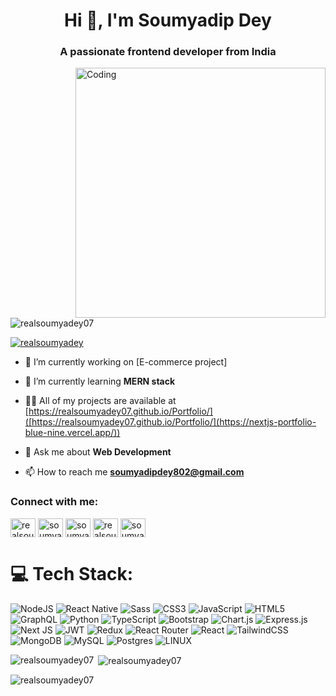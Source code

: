 <h1 align="center">Hi 👋, I'm Soumyadip Dey</h1>
<h3 align="center">A passionate frontend developer from India</h3>
<img align="right" alt="Coding" width="400" src="https://storage.googleapis.com/pai-images/9d1edc023d4344dbbdc088b8930f7b93.jpeg">

<p align="left"> <img src="https://komarev.com/ghpvc/?username=realsoumyadey07&label=Profile%20views&color=0e75b6&style=flat" alt="realsoumyadey07" /> </p>

<p align="left"> <a href="https://twitter.com/realsoumyadey" target="blank"><img src="https://img.shields.io/twitter/follow/realsoumyadey?logo=twitter&style=for-the-badge" alt="realsoumyadey" /></a> </p>

- 🔭 I’m currently working on [E-commerce project]

- 🌱 I’m currently learning **MERN stack**

- 👨‍💻 All of my projects are available at [https://realsoumyadey07.github.io/Portfolio/]([https://realsoumyadey07.github.io/Portfolio/](https://nextjs-portfolio-blue-nine.vercel.app/))

- 💬 Ask me about **Web Development**

- 📫 How to reach me **soumyadipdey802@gmail.com**

<h3 align="left">Connect with me:</h3>
<p align="left">
<a href="https://twitter.com/realsoumyadey" target="blank"><img align="center" src="https://raw.githubusercontent.com/rahuldkjain/github-profile-readme-generator/master/src/images/icons/Social/twitter.svg" alt="realsoumyadey" height="30" width="40" /></a>
<a href="https://linkedin.com/in/soumyadipdey" target="blank"><img align="center" src="https://raw.githubusercontent.com/rahuldkjain/github-profile-readme-generator/master/src/images/icons/Social/linked-in-alt.svg" alt="soumyadipdey" height="30" width="40" /></a>
<a href="https://fb.com/soumya dey" target="blank"><img align="center" src="https://raw.githubusercontent.com/rahuldkjain/github-profile-readme-generator/master/src/images/icons/Social/facebook.svg" alt="soumya dey" height="30" width="40" /></a>
<a href="https://instagram.com/realsoumyadey" target="blank"><img align="center" src="https://raw.githubusercontent.com/rahuldkjain/github-profile-readme-generator/master/src/images/icons/Social/instagram.svg" alt="realsoumyadey" height="30" width="40" /></a>
<a href="https://www.leetcode.com/soumyadipdey2002" target="blank"><img align="center" src="https://raw.githubusercontent.com/rahuldkjain/github-profile-readme-generator/master/src/images/icons/Social/leet-code.svg" alt="soumyadipdey2002" height="30" width="40" /></a>
</p>

# 💻 Tech Stack:
![NodeJS](https://img.shields.io/badge/node.js-6DA55F?style=for-the-badge&logo=node.js&logoColor=white) ![React Native](https://img.shields.io/badge/React_Native-61DAFB?style=for-the-badge&logo=react&logoColor=white) ![Sass](https://img.shields.io/badge/sass-F5788D?style=for-the-badge&logo=sass&logoColor=white) ![CSS3](https://img.shields.io/badge/css3-%231572B6.svg?style=for-the-badge&logo=css3&logoColor=white) ![JavaScript](https://img.shields.io/badge/javascript-%23323330.svg?style=for-the-badge&logo=javascript&logoColor=%23F7DF1E) ![HTML5](https://img.shields.io/badge/html5-%23E34F26.svg?style=for-the-badge&logo=html5&logoColor=white) ![GraphQL](https://img.shields.io/badge/-GraphQL-E10098?style=for-the-badge&logo=graphql&logoColor=white)  ![Python](https://img.shields.io/badge/python-3670A0?style=for-the-badge&logo=python&logoColor=ffdd54)  ![TypeScript](https://img.shields.io/badge/typescript-%23007ACC.svg?style=for-the-badge&logo=typescript&logoColor=white)  ![Bootstrap](https://img.shields.io/badge/bootstrap-%23563D7C.svg?style=for-the-badge&logo=bootstrap&logoColor=white)  ![Chart.js](https://img.shields.io/badge/chart.js-F5788D.svg?style=for-the-badge&logo=chart.js&logoColor=white) ![Express.js](https://img.shields.io/badge/express.js-%23404d59.svg?style=for-the-badge&logo=express&logoColor=%2361DAFB) ![Next JS](https://img.shields.io/badge/Next-black?style=for-the-badge&logo=next.js&logoColor=white)  ![JWT](https://img.shields.io/badge/JWT-black?style=for-the-badge&logo=JSON%20web%20tokens) ![Redux](https://img.shields.io/badge/redux-%23593d88.svg?style=for-the-badge&logo=redux&logoColor=white) ![React Router](https://img.shields.io/badge/React_Router-CA4245?style=for-the-badge&logo=react-router&logoColor=white) ![React](https://img.shields.io/badge/react-%2320232a.svg?style=for-the-badge&logo=react&logoColor=%2361DAFB) ![TailwindCSS](https://img.shields.io/badge/tailwindcss-%2338B2AC.svg?style=for-the-badge&logo=tailwind-css&logoColor=white)  ![MongoDB](https://img.shields.io/badge/MongoDB-%234ea94b.svg?style=for-the-badge&logo=mongodb&logoColor=white) ![MySQL](https://img.shields.io/badge/mysql-%2300f.svg?style=for-the-badge&logo=mysql&logoColor=white) ![Postgres](https://img.shields.io/badge/postgres-%23316192.svg?style=for-the-badge&logo=postgresql&logoColor=white)  ![LINUX](https://img.shields.io/badge/Linux-FCC624?style=for-the-badge&logo=linux&logoColor=black)

<p><img align="left" src="https://github-readme-stats.vercel.app/api/top-langs?username=realsoumyadey07&show_icons=true&locale=en&layout=compact" alt="realsoumyadey07" /></p>

<p>&nbsp;<img align="center" src="https://github-readme-stats.vercel.app/api?username=realsoumyadey07&show_icons=true&locale=en" alt="realsoumyadey07" /></p>

<p><img align="center" src="https://github-readme-streak-stats.herokuapp.com/?user=realsoumyadey07&" alt="realsoumyadey07" /></p>
